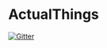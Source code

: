 # ActualThings

[![Gitter](https://badges.gitter.im/LachieW/ActualThings.svg)](https://gitter.im/LachieW/ActualThings?utm_source=badge&utm_medium=badge&utm_campaign=pr-badge&utm_content=badge)